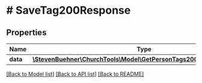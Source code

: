 # # SaveTag200Response

## Properties

Name | Type | Description | Notes
------------ | ------------- | ------------- | -------------
**data** | [**\StevenBuehner\ChurchTools\Model\GetPersonTags200ResponseDataInner**](GetPersonTags200ResponseDataInner.md) |  | [optional]

[[Back to Model list]](../../README.md#models) [[Back to API list]](../../README.md#endpoints) [[Back to README]](../../README.md)
